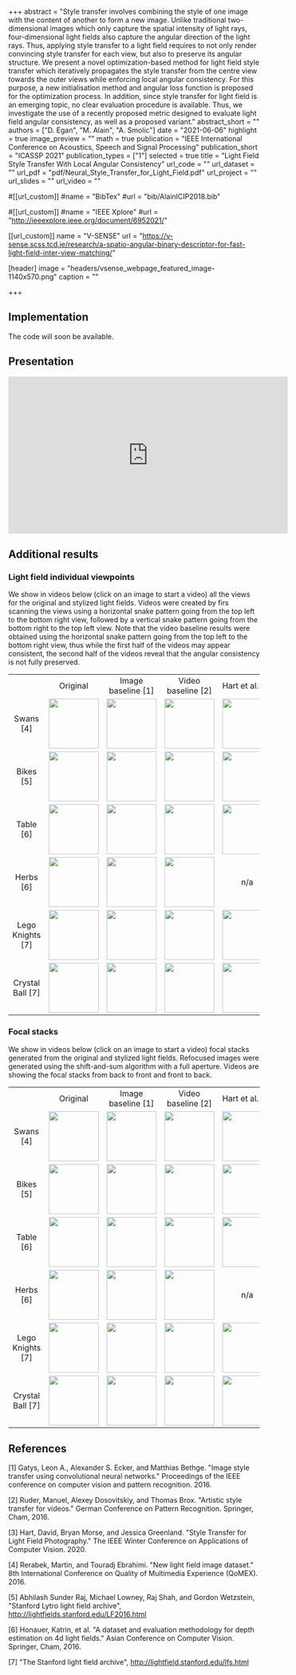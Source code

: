 +++
abstract = "Style transfer involves combining the style of one image with the content of another to form a new image. Unlike traditional two-dimensional images which only capture the spatial intensity of light rays, four-dimensional light fields also capture the angular direction of the light rays. Thus, applying style transfer to a light field requires to not only render convincing style transfer for each view, but also to preserve its angular structure. We present a novel optimization-based method for light field style transfer which iteratively propagates the style transfer from the centre view towards the outer views while enforcing local angular consistency. For this purpose, a new initialisation method and angular loss function is proposed for the optimization process. In addition, since style transfer for light field is an emerging topic, no clear evaluation procedure is available. Thus, we investigate the use of a recently proposed metric designed to evaluate light field angular consistency, as well as a proposed variant."
abstract_short = ""
authors = ["D. Egan", "M. Alain", "A. Smolic"]
date = "2021-06-06"
highlight = true
image_preview = ""
math = true
publication = "IEEE International Conference on Acoustics, Speech and Signal Processing"
publication_short = "ICASSP 2021"
publication_types = ["1"]
selected = true
title = "Light Field Style Transfer With Local Angular Consistency"
url_code = ""
url_dataset = ""
url_pdf = "pdf/Neural_Style_Transfer_for_Light_Field.pdf"
url_project = ""
url_slides = ""
url_video = ""

#[[url_custom]]
#name = "BibTex"
#url = "bib/AlainICIP2018.bib"

#[[url_custom]]
#name = "IEEE Xplore"
#url = "http://ieeexplore.ieee.org/document/6952021/"

[[url_custom]]
name = "V-SENSE"
url = "https://v-sense.scss.tcd.ie/research/a-spatio-angular-binary-descriptor-for-fast-light-field-inter-view-matching/"

[header]
image = "headers/vsense_webpage_featured_image-1140x570.png"
caption = ""

+++


<!-- wp:heading -->
<h2>Implementation</h2>
<!-- /wp:heading -->

<!-- wp:paragraph -->
<p>The code will soon be available.</p>
<!-- /wp:paragraph -->

<!-- wp:heading -->
<h2>Presentation</h2>
<!-- /wp:heading -->

<iframe width="560" height="315" src="https://www.youtube.com/embed/ujjgKTouk0o" title="YouTube video player" frameborder="0" allow="accelerometer; clipboard-write; encrypted-media; gyroscope; picture-in-picture" allowfullscreen></iframe>



<!-- wp:heading -->
<h2>Additional results</h2>
<!-- /wp:heading -->

<!-- wp:heading -->
<h3>Light field individual viewpoints</h3>
<!-- /wp:heading -->

<!-- wp:paragraph -->
<p>We show in videos below (click on an image to start a video) all the views for the original and stylized light fields. Videos were created by firs scanning the views using a horizontal snake pattern going from the top left to the bottom right view, followed by a vertical snake pattern going from the bottom right to the top left view. Note that the video baseline results were obtained using the horizontal snake pattern going from the top left to the bottom right view, thus while the first half of the videos may appear consistent, the second half of the videos reveal that the angular consistency is not fully preserved.</p>
<!-- /wp:paragraph -->

<!-- wp:paragraph -->
<p><table style="text-align: center; width: 100%;" cellspacing="2" cellpadding="2" border="0" align="center">
<tbody>
<tr>
<td></td>
<td>Original</td>
<td>Image baseline [1]</td>
<td>Video baseline [2]</td>
<td>Hart et al. [3]</td>
<td>Ours</td>
</tr>
<tr>
<td>Swans [4]</td>
<td><a href="https://v-sense.scss.tcd.ie/wp-content/uploads/2020/10/swans_Org_viewpoints_snake_scan.mp4"><img src="https://v-sense.scss.tcd.ie/wp-content/uploads/2020/10/swans_Org_viewpoints_snake_scan.png" width="100" height="100"></a></td>
<td><a href="https://v-sense.scss.tcd.ie/wp-content/uploads/2020/10/swans_Gatys_viewpoints_snake_scan.mp4"><img src="https://v-sense.scss.tcd.ie/wp-content/uploads/2020/10/swans_Gatys_viewpoints_snake_scan.png" width="100" height="100"></a></td>
<td><a href="https://v-sense.scss.tcd.ie/wp-content/uploads/2020/10/swans_Video_viewpoints_snake_scan.mp4"><img src="https://v-sense.scss.tcd.ie/wp-content/uploads/2020/10/swans_Video_viewpoints_snake_scan.png" width="100" height="100"></a></td>
<td><a href="https://v-sense.scss.tcd.ie/wp-content/uploads/2020/10/swans_Hart_viewpoints_snake_scan.mp4"><img src="https://v-sense.scss.tcd.ie/wp-content/uploads/2020/10/swans_Hart_viewpoints_snake_scan.png" width="100" height="100"></a></td>
<td><a href="https://v-sense.scss.tcd.ie/wp-content/uploads/2020/10/swans_Ours_viewpoints_snake_scan.mp4"><img src="https://v-sense.scss.tcd.ie/wp-content/uploads/2020/10/swans_Ours_viewpoints_snake_scan.png" width="100" height="100"></a></td>
</tr>
<tr>
<td>Bikes [5]</td>
<td><a href="https://v-sense.scss.tcd.ie/wp-content/uploads/2020/10/bikes_Org_viewpoints_snake_scan.mp4"><img src="https://v-sense.scss.tcd.ie/wp-content/uploads/2020/10/bikes_Org_viewpoints_snake_scan.png" width="100" height="100"></a></td>
<td><a href="https://v-sense.scss.tcd.ie/wp-content/uploads/2020/10/bikes_Gatys_viewpoints_snake_scan.mp4"><img src="https://v-sense.scss.tcd.ie/wp-content/uploads/2020/10/bikes_Gatys_viewpoints_snake_scan.png" width="100" height="100"></a></td>
<td><a href="https://v-sense.scss.tcd.ie/wp-content/uploads/2020/10/bikes_Video_viewpoints_snake_scan.mp4"><img src="https://v-sense.scss.tcd.ie/wp-content/uploads/2020/10/bikes_Video_viewpoints_snake_scan.png" width="100" height="100"></a></td>
<td><a href="https://v-sense.scss.tcd.ie/wp-content/uploads/2020/10/bikes_Hart_viewpoints_snake_scan.mp4"><img src="https://v-sense.scss.tcd.ie/wp-content/uploads/2020/10/bikes_Hart_viewpoints_snake_scan.png" width="100" height="100"></a></td>
<td><a href="https://v-sense.scss.tcd.ie/wp-content/uploads/2020/10/bikes_Ours_viewpoints_snake_scan.mp4"><img src="https://v-sense.scss.tcd.ie/wp-content/uploads/2020/10/bikes_Ours_viewpoints_snake_scan.png" width="100" height="100"></a></td>
</tr>
<tr>
<td>Table [6]</td>
<td><a href="https://v-sense.scss.tcd.ie/wp-content/uploads/2020/10/table_Org_viewpoints_snake_scan.mp4"><img src="https://v-sense.scss.tcd.ie/wp-content/uploads/2020/10/table_Org_viewpoints_snake_scan.png" width="100" height="100"></a></td>
<td><a href="https://v-sense.scss.tcd.ie/wp-content/uploads/2020/10/table_Gatys_viewpoints_snake_scan.mp4"><img src="https://v-sense.scss.tcd.ie/wp-content/uploads/2020/10/table_Gatys_viewpoints_snake_scan.png" width="100" height="100"></a></td>
<td><a href="https://v-sense.scss.tcd.ie/wp-content/uploads/2020/10/table_Video_viewpoints_snake_scan.mp4"><img src="https://v-sense.scss.tcd.ie/wp-content/uploads/2020/10/table_Video_viewpoints_snake_scan.png" width="100" height="100"></a></td>
<td><a href="https://v-sense.scss.tcd.ie/wp-content/uploads/2020/10/table_Hart_viewpoints_snake_scan.mp4"><img src="https://v-sense.scss.tcd.ie/wp-content/uploads/2020/10/table_Hart_viewpoints_snake_scan.png" width="100" height="100"></a></td>
<td><a href="https://v-sense.scss.tcd.ie/wp-content/uploads/2020/10/table_Ours_viewpoints_snake_scan.mp4"><img src="https://v-sense.scss.tcd.ie/wp-content/uploads/2020/10/table_Ours_viewpoints_snake_scan.png" width="100" height="100"></a></td>
</tr>
<tr>
<td>Herbs [6]</td>
<td><a href="https://v-sense.scss.tcd.ie/wp-content/uploads/2020/10/herbs_Org_viewpoints_snake_scan.mp4"><img src="https://v-sense.scss.tcd.ie/wp-content/uploads/2020/10/herbs_Org_viewpoints_snake_scan.png" width="100" height="100"></a></td>
<td><a href="https://v-sense.scss.tcd.ie/wp-content/uploads/2020/10/herbs_Gatys_viewpoints_snake_scan.mp4"><img src="https://v-sense.scss.tcd.ie/wp-content/uploads/2020/10/herbs_Gatys_viewpoints_snake_scan.png" width="100" height="100"></a></td>
<td><a href="https://v-sense.scss.tcd.ie/wp-content/uploads/2020/10/herbs_Video_viewpoints_snake_scan.mp4"><img src="https://v-sense.scss.tcd.ie/wp-content/uploads/2020/10/herbs_Video_viewpoints_snake_scan.png" width="100" height="100"></a></td>
<td>n/a</td>
<td><a href="https://v-sense.scss.tcd.ie/wp-content/uploads/2020/10/herbs_Ours_viewpoints_snake_scan.mp4"><img src="https://v-sense.scss.tcd.ie/wp-content/uploads/2020/10/herbs_Ours_viewpoints_snake_scan.png" width="100" height="100"></a></td>
</tr>
<tr>
<td>Lego Knights [7]</td>
<td><a href="https://v-sense.scss.tcd.ie/wp-content/uploads/2020/10/lego_Org_viewpoints_snake_scan.mp4"><img src="https://v-sense.scss.tcd.ie/wp-content/uploads/2020/10/lego_Org_viewpoints_snake_scan.png" width="100" height="100"></a></td>
<td><a href="https://v-sense.scss.tcd.ie/wp-content/uploads/2020/10/lego_Gatys_viewpoints_snake_scan.mp4"><img src="https://v-sense.scss.tcd.ie/wp-content/uploads/2020/10/lego_Gatys_viewpoints_snake_scan.png" width="100" height="100"></a></td>
<td><a href="https://v-sense.scss.tcd.ie/wp-content/uploads/2020/10/lego_Video_viewpoints_snake_scan.mp4"><img src="https://v-sense.scss.tcd.ie/wp-content/uploads/2020/10/lego_Video_viewpoints_snake_scan.png" width="100" height="100"></a></td>
<td><a href="https://v-sense.scss.tcd.ie/wp-content/uploads/2020/10/lego_Hart_viewpoints_snake_scan.mp4"><img src="https://v-sense.scss.tcd.ie/wp-content/uploads/2020/10/lego_Hart_viewpoints_snake_scan.png" width="100" height="100"></a></td>
<td><a href="https://v-sense.scss.tcd.ie/wp-content/uploads/2020/10/lego_Ours_viewpoints_snake_scan.mp4"><img src="https://v-sense.scss.tcd.ie/wp-content/uploads/2020/10/lego_Ours_viewpoints_snake_scan.png" width="100" height="100"></a></td>
</tr>
<tr>
<td>Crystal Ball [7]</td>
<td><a href="https://v-sense.scss.tcd.ie/wp-content/uploads/2020/10/crystalball_Org_viewpoints_snake_scan.mp4"><img src="https://v-sense.scss.tcd.ie/wp-content/uploads/2020/10/crystalball_Org_viewpoints_snake_scan.png" width="100" height="100"></a></td>
<td><a href="https://v-sense.scss.tcd.ie/wp-content/uploads/2020/10/crystalball_Gatys_viewpoints_snake_scan.mp4"><img src="https://v-sense.scss.tcd.ie/wp-content/uploads/2020/10/crystalball_Gatys_viewpoints_snake_scan.png" width="100" height="100"></a></td>
<td><a href="https://v-sense.scss.tcd.ie/wp-content/uploads/2020/10/crystalball_Video_viewpoints_snake_scan.mp4"><img src="https://v-sense.scss.tcd.ie/wp-content/uploads/2020/10/crystalball_Video_viewpoints_snake_scan.png" width="100" height="100"></a></td>
<td><a href="https://v-sense.scss.tcd.ie/wp-content/uploads/2020/10/crystalball_Hart_viewpoints_snake_scan.mp4"><img src="https://v-sense.scss.tcd.ie/wp-content/uploads/2020/10/crystalball_Hart_viewpoints_snake_scan.png" width="100" height="100"></a></td>
<td><a href="https://v-sense.scss.tcd.ie/wp-content/uploads/2020/10/crystalball_Ours_viewpoints_snake_scan.mp4"><img src="https://v-sense.scss.tcd.ie/wp-content/uploads/2020/10/crystalball_Ours_viewpoints_snake_scan.png" width="100" height="100"></a></td>
</tr>
</tbody>
</table></p>
<!-- /wp:paragraph -->

<!-- wp:heading -->
<h3>Focal stacks</h3>
<!-- /wp:heading -->

<!-- wp:paragraph -->
<p>We show in videos below (click on an image to start a video) focal stacks generated from the original and stylized light fields. Refocused images were generated using the shift-and-sum algorithm with a full aperture. Videos are showing the focal stacks from back to front and front to back.</p>
<!-- /wp:paragraph -->

<!-- wp:paragraph -->
<p><table style="text-align: center; width: 100%;" cellspacing="2" cellpadding="2" border="0" align="center">
<tbody>
<tr>
<td></td>
<td>Original</td>
<td>Image baseline [1]</td>
<td>Video baseline [2]</td>
<td>Hart et al. [3]</td>
<td>Ours</td>
</tr>
<tr>
<td>Swans [4]</td>
<td><a href="https://v-sense.scss.tcd.ie/wp-content/uploads/2020/10/swans_Org_focalstack.mp4"><img src="https://v-sense.scss.tcd.ie/wp-content/uploads/2020/10/swans_Org_focalstack.png" width="100" height="100"></a></td>
<td><a href="https://v-sense.scss.tcd.ie/wp-content/uploads/2020/10/swans_Gatys_focalstack.mp4"><img src="https://v-sense.scss.tcd.ie/wp-content/uploads/2020/10/swans_Gatys_focalstack.png" width="100" height="100"></a></td>
<td><a href="https://v-sense.scss.tcd.ie/wp-content/uploads/2020/10/swans_Video_focalstack.mp4"><img src="https://v-sense.scss.tcd.ie/wp-content/uploads/2020/10/swans_Video_focalstack.png" width="100" height="100"></a></td>
<td><a href="https://v-sense.scss.tcd.ie/wp-content/uploads/2020/10/swans_Hart_focalstack.mp4"><img src="https://v-sense.scss.tcd.ie/wp-content/uploads/2020/10/swans_Hart_focalstack.png" width="100" height="100"></a></td>
<td><a href="https://v-sense.scss.tcd.ie/wp-content/uploads/2020/10/swans_Ours_focalstack.mp4"><img src="https://v-sense.scss.tcd.ie/wp-content/uploads/2020/10/swans_Ours_focalstack.png" width="100" height="100"></a></td>
</tr>
<tr>
<td>Bikes [5]</td>
<td><a href="https://v-sense.scss.tcd.ie/wp-content/uploads/2020/10/bikes_Org_focalstack.mp4"><img src="https://v-sense.scss.tcd.ie/wp-content/uploads/2020/10/bikes_Org_focalstack.png" width="100" height="100"></a></td>
<td><a href="https://v-sense.scss.tcd.ie/wp-content/uploads/2020/10/bikes_Gatys_focalstack.mp4"><img src="https://v-sense.scss.tcd.ie/wp-content/uploads/2020/10/bikes_Gatys_focalstack.png" width="100" height="100"></a></td>
<td><a href="https://v-sense.scss.tcd.ie/wp-content/uploads/2020/10/bikes_Video_focalstack.mp4"><img src="https://v-sense.scss.tcd.ie/wp-content/uploads/2020/10/bikes_Video_focalstack.png" width="100" height="100"></a></td>
<td><a href="https://v-sense.scss.tcd.ie/wp-content/uploads/2020/10/bikes_Hart_focalstack.mp4"><img src="https://v-sense.scss.tcd.ie/wp-content/uploads/2020/10/bikes_Hart_focalstack.png" width="100" height="100"></a></td>
<td><a href="https://v-sense.scss.tcd.ie/wp-content/uploads/2020/10/bikes_Ours_focalstack.mp4"><img src="https://v-sense.scss.tcd.ie/wp-content/uploads/2020/10/bikes_Ours_focalstack.png" width="100" height="100"></a></td>
</tr>
<tr>
<td>Table [6]</td>
<td><a href="https://v-sense.scss.tcd.ie/wp-content/uploads/2020/10/table_Org_focalstack.mp4"><img src="https://v-sense.scss.tcd.ie/wp-content/uploads/2020/10/table_Org_focalstack.png" width="100" height="100"></a></td>
<td><a href="https://v-sense.scss.tcd.ie/wp-content/uploads/2020/10/table_Gatys_focalstack.mp4"><img src="https://v-sense.scss.tcd.ie/wp-content/uploads/2020/10/table_Gatys_focalstack.png" width="100" height="100"></a></td>
<td><a href="https://v-sense.scss.tcd.ie/wp-content/uploads/2020/10/table_Video_focalstack.mp4"><img src="https://v-sense.scss.tcd.ie/wp-content/uploads/2020/10/table_Video_focalstack.png" width="100" height="100"></a></td>
<td><a href="https://v-sense.scss.tcd.ie/wp-content/uploads/2020/10/table_Hart_focalstack.mp4"><img src="https://v-sense.scss.tcd.ie/wp-content/uploads/2020/10/table_Hart_focalstack.png" width="100" height="100"></a></td>
<td><a href="https://v-sense.scss.tcd.ie/wp-content/uploads/2020/10/table_Ours_focalstack.mp4"><img src="https://v-sense.scss.tcd.ie/wp-content/uploads/2020/10/table_Ours_focalstack.png" width="100" height="100"></a></td>
</tr>
<tr>
<td>Herbs [6]</td>
<td><a href="https://v-sense.scss.tcd.ie/wp-content/uploads/2020/10/herbs_Org_focalstack.mp4"><img src="https://v-sense.scss.tcd.ie/wp-content/uploads/2020/10/herbs_Org_focalstack.png" width="100" height="100"></a></td>
<td><a href="https://v-sense.scss.tcd.ie/wp-content/uploads/2020/10/herbs_Gatys_focalstack.mp4"><img src="https://v-sense.scss.tcd.ie/wp-content/uploads/2020/10/herbs_Gatys_focalstack.png" width="100" height="100"></a></td>
<td><a href="https://v-sense.scss.tcd.ie/wp-content/uploads/2020/10/herbs_Video_focalstack.mp4"><img src="https://v-sense.scss.tcd.ie/wp-content/uploads/2020/10/herbs_Video_focalstack.png" width="100" height="100"></a></td>
<td>n/a</td>
<td><a href="https://v-sense.scss.tcd.ie/wp-content/uploads/2020/10/herbs_Ours_focalstack.mp4"><img src="https://v-sense.scss.tcd.ie/wp-content/uploads/2020/10/herbs_Ours_focalstack.png" width="100" height="100"></a></td>
</tr>
<tr>
<td>Lego Knights [7]</td>
<td><a href="https://v-sense.scss.tcd.ie/wp-content/uploads/2020/10/lego_Org_focalstack.mp4"><img src="https://v-sense.scss.tcd.ie/wp-content/uploads/2020/10/lego_Org_focalstack.png" width="100" height="100"></a></td>
<td><a href="https://v-sense.scss.tcd.ie/wp-content/uploads/2020/10/lego_Gatys_focalstack.mp4"><img src="https://v-sense.scss.tcd.ie/wp-content/uploads/2020/10/lego_Gatys_focalstack.png" width="100" height="100"></a></td>
<td><a href="https://v-sense.scss.tcd.ie/wp-content/uploads/2020/10/lego_Video_focalstack.mp4"><img src="https://v-sense.scss.tcd.ie/wp-content/uploads/2020/10/lego_Video_focalstack.png" width="100" height="100"></a></td>
<td><a href="https://v-sense.scss.tcd.ie/wp-content/uploads/2020/10/lego_Hart_focalstack.mp4"><img src="https://v-sense.scss.tcd.ie/wp-content/uploads/2020/10/lego_Hart_focalstack.png" width="100" height="100"></a></td>
<td><a href="https://v-sense.scss.tcd.ie/wp-content/uploads/2020/10/lego_Ours_focalstack.mp4"><img src="https://v-sense.scss.tcd.ie/wp-content/uploads/2020/10/lego_Ours_focalstack.png" width="100" height="100"></a></td>
</tr>
<tr>
<td>Crystal Ball [7]</td>
<td><a href="https://v-sense.scss.tcd.ie/wp-content/uploads/2020/10/crystalball_Org_focalstack.mp4"><img src="https://v-sense.scss.tcd.ie/wp-content/uploads/2020/10/crystalball_Org_focalstack.png" width="100" height="100"></a></td>
<td><a href="https://v-sense.scss.tcd.ie/wp-content/uploads/2020/10/crystalball_Gatys_focalstack.mp4"><img src="https://v-sense.scss.tcd.ie/wp-content/uploads/2020/10/crystalball_Gatys_focalstack.png" width="100" height="100"></a></td>
<td><a href="https://v-sense.scss.tcd.ie/wp-content/uploads/2020/10/crystalball_Video_focalstack.mp4"><img src="https://v-sense.scss.tcd.ie/wp-content/uploads/2020/10/crystalball_Video_focalstack.png" width="100" height="100"></a></td>
<td><a href="https://v-sense.scss.tcd.ie/wp-content/uploads/2020/10/crystalball_Hart_focalstack.mp4"><img src="https://v-sense.scss.tcd.ie/wp-content/uploads/2020/10/crystalball_Hart_focalstack.png" width="100" height="100"></a></td>
<td><a href="https://v-sense.scss.tcd.ie/wp-content/uploads/2020/10/crystalball_Ours_focalstack.mp4"><img src="https://v-sense.scss.tcd.ie/wp-content/uploads/2020/10/crystalball_Ours_focalstack.png" width="100" height="100"></a></td>
</tr>
</tr>
</tbody>
</table></p>
<!-- /wp:paragraph -->

<!-- wp:heading -->
<h2>References</h2>
<!-- /wp:heading -->

<!-- wp:paragraph -->
<p><p>[1] Gatys, Leon A., Alexander S. Ecker, and Matthias Bethge. "Image style transfer using convolutional neural networks." Proceedings of the IEEE conference on computer vision and pattern recognition. 2016.</p>
<p>[2] Ruder, Manuel, Alexey Dosovitskiy, and Thomas Brox. "Artistic style transfer for videos." German Conference on Pattern Recognition. Springer, Cham, 2016.</p>
<p>[3] Hart, David, Bryan Morse, and Jessica Greenland. "Style Transfer for Light Field Photography." The IEEE Winter Conference on Applications of Computer Vision. 2020.</p>
<p>[4] Rerabek, Martin, and Touradj Ebrahimi. "New light field image dataset." 8th International Conference on Quality of Multimedia Experience (QoMEX). 2016.</p>
<p>[5] Abhilash Sunder Raj, Michael Lowney, Raj Shah, and Gordon  Wetzstein, "Stanford Lytro light field archive", <a href="http://lightfields.stanford.edu/LF2016.html">http://lightfields.stanford.edu/LF2016.html</a></p>
<p>[6] Honauer, Katrin, et al. "A dataset and evaluation methodology for depth estimation on 4d light fields." Asian Conference on Computer Vision. Springer, Cham, 2016.</p>
<p>[7] "The Stanford light field archive", <a href="http://lightfield.stanford.edu/lfs.html">http://lightfield.stanford.edu/lfs.html</a>  </p>
</p>
<!-- /wp:paragraph -->
